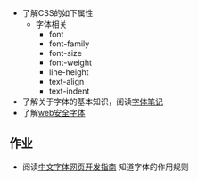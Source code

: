 * 了解CSS的如下属性
	* 字体相关
		* font
		* font-family
		* font-size
		* font-weight
		* line-height
		* text-align
		* text-indent
* 了解关于字体的基本知识，阅读[字体笔记](http://www.ruanyifeng.com/blog/2008/06/typography_notes.html)
* 了解[web安全字体](http://web.mit.edu/jmorzins/www/fonts.html)

## 作业
* 阅读[中文字体网页开发指南](http://www.ruanyifeng.com/blog/2014/07/chinese_fonts.html) 知道字体的作用规则
